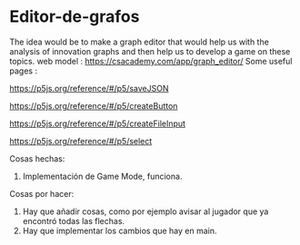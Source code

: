 # Editor-de-grafos
The idea would be to make a graph editor that would help us with the analysis of innovation graphs and then help us to develop a game on these topics.
web model : https://csacademy.com/app/graph_editor/
Some useful pages : 

https://p5js.org/reference/#/p5/saveJSON 

https://p5js.org/reference/#/p5/createButton 

https://p5js.org/reference/#/p5/createFileInput 

https://p5js.org/reference/#/p5/select 

Cosas hechas:
1. Implementación de Game Mode, funciona.

Cosas por hacer: 
1. Hay que añadir cosas, como por ejemplo avisar al jugador que ya encontró todas las flechas.
2. Hay que implementar los cambios que hay en main.